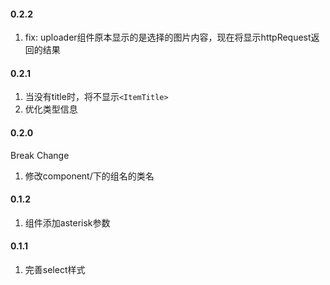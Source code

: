 #### 0.2.2

1. fix: uploader组件原本显示的是选择的图片内容，现在将显示httpRequest返回的结果

#### 0.2.1

1. 当没有title时，将不显示`<ItemTitle>`
1. 优化类型信息

#### 0.2.0

Break Change

1. 修改component/下的组名的类名

#### 0.1.2

1. 组件添加asterisk参数

#### 0.1.1

1. 完善select样式

